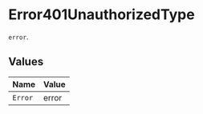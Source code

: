 # Error401UnauthorizedType

`error`.


## Values

| Name    | Value   |
| ------- | ------- |
| `Error` | error   |